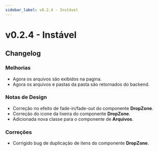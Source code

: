 ```yaml
---
sidebar_label: v0.2.4 - Instável
---
```


# v0.2.4 - Instável

## Changelog

### Melhorias

- Agora os arquivos são exibidos na pagina.
- Agora os arquivos e pastas da pasta são retornados do backend.

### Notas de Design

- Correção no efeito de fade-in/fade-out do componente **DropZone**.
- Correção do icone da lixeira do componente **DropZone**.
- Adicionada nova classe para o componente de **Arquivos**.

### Correções

- Corrigido bug de duplicação de itens do componente **DropZone**.